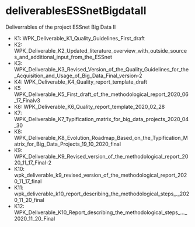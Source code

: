 # deliverablesESSnetBigdataII
Deliverrables of the project ESSnet Big Data II
- K1: WPK_Deliverable_K1_Quality_Guidelines_First_draft
- K2: WPK_Deliverable_K2_Updated_literature_overview_with_outside_sources_and_additional_input_from_the_ESSnet
- K3: WPK_Deliverable_K3_Revised_Version_of_the_Quality_Guidelines_for_the_Acquisition_and_Usage_of_Big_Data_Final_version-2
- K4: WPK_Deliverable_K4_Quality_report_template_draft
- K5 WPK_Deliverable_K5_First_draft_of_the_methodological_report_2020_06_17_Finalv3
- K6: WPK_Deliverable_K6_Quality_report_template_2020_02_28
- K7: WPK_Deliverable_K7_Typification_matrix_for_big_data_projects_2020_04_30
- K8: WPK_Deliverable_K8_Evolution_Roadmap_Based_on_the_Typification_Matrix_for_Big_Data_Projects_19_10_2020_final
- K9: WPK_Deliverable_K9_Revised_version_of_the_methodological_report_2020_11_17_Final-2
- K10: wpk_deliverable_k9_revised_version_of_the_methodological_report_2020_11_17_final
- K11: wpk_deliverable_k10_report_describing_the_methodological_steps_._2020_11_20_final
- K12: WPK_Deliverable_K10_Report_describing_the_methodological_steps_..._2020_11_20_Final